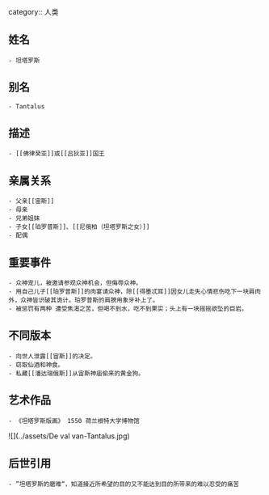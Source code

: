 category:: 人类
## 姓名
	- 坦塔罗斯
## 别名
	- Tantalus
## 描述
	- [[佛律癸亚]]或[[吕狄亚]]国王
## 亲属关系
	- 父亲[[宙斯]]
	- 母亲
	- 兄弟姐妹
	- 子女[[珀罗普斯]]、[[尼俄柏（坦塔罗斯之女）]]
	- 配偶
## 重要事件
	- 众神宠儿，被邀请参观众神机会，但侮辱众神。
	- 用自己儿子[[珀罗普斯]]的肉宴请众神，除[[得墨忒耳]]因女儿走失心情悲伤吃下一块肩肉外，众神皆识破其诡计。珀罗普斯的肩膀用象牙补上了。
	- 被惩罚有两种 遭受焦渴之苦，但喝不到水，吃不到果实；头上有一块摇摇欲坠的巨岩。
## 不同版本
	- 向世人泄露[[宙斯]]的决定。
	- 窃取仙酒和神食。
	- 私藏[[潘达瑞俄斯]]从宙斯神庙偷来的黄金狗。
## 艺术作品
	- 《坦塔罗斯版画》 1550 荷兰根特大学博物馆
 ![](../assets/De val van-Tantalus.jpg)
## 后世引用
	- ”坦塔罗斯的磨难“，知道接近所希望的目的又不能达到目的所带来的难以忍受的痛苦
